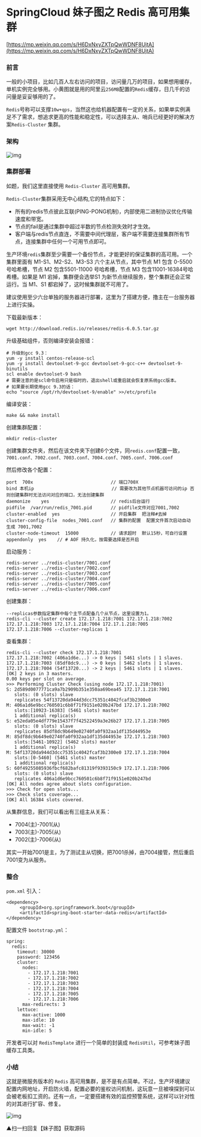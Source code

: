 # SpringCloud 妹子图之 Redis 高可用集群

[https://mp.weixin.qq.com/s/H6DxNxyZXTpQwWDNF8UjtA](https://mp.weixin.qq.com/s/H6DxNxyZXTpQwWDNF8UjtA)

### **前言**

一般的小项目，比如几百人左右访问的项目，访问量几万的项目，如果想用缓存，单机实例完全够用。小黄图就是用的阿里云`256MB`配置的`Redis`缓存，日几千的访问量是妥妥够用的了。

`Redis`号称可以支撑`10w+qps`，当然这也给机器配置有一定的关系，如果单实例满足不了需求，想追求更高的性能和稳定性，可以选择主从、哨兵已经更好的解决方案`Redis-Cluster` 集群。

### **架构**

![img](https://gitee.com/baicaihenxiao/imageDB/raw/master/uPic/jpg/2020/07/21/640-20200721000238979-000239.jpg)

### **集群部署**

如题，我们这里直接使用 `Redis-Cluster` 高可用集群。

`Redis-Cluster`集群采用无中心结构,它的特点如下：

* 所有的redis节点彼此互联\(PING-PONG机制\)，内部使用二进制协议优化传输速度和带宽。
* 节点的fail是通过集群中超过半数的节点检测失效时才生效。
* 客户端与redis节点直连，不需要中间代理层，客户端不需要连接集群所有节点，连接集群中任何一个可用节点即可。

生产环境`redis`集群至少需要一个备份节点，才能更好的保证集群的高可用。一个集群里面有 M1-S1、M2-S2、M3-S3 六个主从节点，其中节点 M1 包含 0-5500号哈希槽，节点 M2 包含5501-11000 号哈希槽，节点 M3 包含11001-16384号哈希槽。如果是 M1 宕掉，集群便会选举S1 为新节点继续服务，整个集群还会正常运行。当 M1、S1 都宕掉了，这时候集群就不可用了。

建议使用至少六台单独的服务器进行部署，这里为了搭建方便，撸主在一台服务器上进行实操。

下载最新版本：

```text
wget http://download.redis.io/releases/redis-6.0.5.tar.gz
```

升级基础组件，否则编译安装会报错：

```text
# 升级到gcc 9.3：
yum -y install centos-release-scl
yum -y install devtoolset-9-gcc devtoolset-9-gcc-c++ devtoolset-9-binutils
scl enable devtoolset-9 bash
# 需要注意的是scl命令启用只是临时的，退出shell或重启就会恢复原系统gcc版本。
# 如果要长期使用gcc 9.3的话：
echo "source /opt/rh/devtoolset-9/enable" >>/etc/profile
```

编译安装：

```text
make && make install
```

创建集群配置：

```text
mkdir redis-cluster
```

创建集群文件夹，然后在该文件夹下创建6个文件，同`redis.conf`配置一致，`7001.conf、7002.conf、7003.conf、7004.conf、7005.conf、7006.conf`

然后修改各个配置：

```text
port  700x                             // 端口700X
bind 本机ip                             // 需要改为其他节点机器可访问的ip 否则创建集群时无法访问对应的端口，无法创建集群
daemonize    yes                       // redis后台运行
pidfile  /var/run/redis_7001.pid       // pidfile文件对应7001,7002
cluster-enabled  yes                   // 开启集群  把注释#去掉
cluster-config-file  nodes_7001.conf   // 集群的配置  配置文件首次启动自动生成 7001,7002
cluster-node-timeout  15000            // 请求超时  默认15秒，可自行设置
appendonly  yes    // # AOF 持久化，按需要选择是否开启
```

启动服务：

```text
redis-server ../redis-cluster/7001.conf
redis-server ../redis-cluster/7002.conf
redis-server ../redis-cluster/7003.conf
redis-server ../redis-cluster/7004.conf
redis-server ../redis-cluster/7005.conf
redis-server ../redis-cluster/7006.conf
```

创建集群：

```text
--replicas参数指定集群中每个主节点配备几个从节点，这里设置为1。
redis-cli --cluster create 172.17.1.218:7001 172.17.1.218:7002 172.17.1.218:7003 172.17.1.218:7004 172.17.1.218:7005 172.17.1.218:7006 --cluster-replicas 1
```

查看集群：

```text
redis-cli --cluster check 172.17.1.218:7001
172.17.1.218:7002 (406a1d6e...) -> 0 keys | 5461 slots | 1 slaves.
172.17.1.218:7003 (85df8dc9...) -> 0 keys | 5462 slots | 1 slaves.
172.17.1.218:7004 (54f13720...) -> 2 keys | 5461 slots | 1 slaves.
[OK] 2 keys in 3 masters.
0.00 keys per slot on average.
>>> Performing Cluster Check (using node 172.17.1.218:7001)
S: 2d589d0077771ca9a7b2909b351e350aa69bea45 172.17.1.218:7001
   slots: (0 slots) slave
   replicates 54f13720da944d3dcc75351c4042fcaf3b2300e0
M: 406a1d6e9bcc760501c6b8f71f9151e020b247bd 172.17.1.218:7002
   slots:[10923-16383] (5461 slots) master
   1 additional replica(s)
S: e52eda05e4df779e15437f7f42522459a3e26b27 172.17.1.218:7005
   slots: (0 slots) slave
   replicates 85df8dc9b649e02740fa0f932aa1df135d44953e
M: 85df8dc9b649e02740fa0f932aa1df135d44953e 172.17.1.218:7003
   slots:[5461-10922] (5462 slots) master
   1 additional replica(s)
M: 54f13720da944d3dcc75351c4042fcaf3b2300e0 172.17.1.218:7004
   slots:[0-5460] (5461 slots) master
   1 additional replica(s)
S: 60f49255085936fbcf682bafc81319f9393150c9 172.17.1.218:7006
   slots: (0 slots) slave
   replicates 406a1d6e9bcc760501c6b8f71f9151e020b247bd
[OK] All nodes agree about slots configuration.
>>> Check for open slots...
>>> Check slots coverage...
[OK] All 16384 slots covered.
```

从集群信息，我们可以看出有三组主从关系：

* 7004\(主\)-7001\(从\)
* 7003\(主\)-7005\(从\)
* 7002\(主\)-7006\(从\)

其实一开始7001是主，为了测试主从切换，把7001杀掉，由7004接管，然后重启7001变为从服务。

### **整合**

`pom.xml` 引入：

```text
<dependency>
     <groupId>org.springframework.boot</groupId>
     <artifactId>spring-boot-starter-data-redis</artifactId>
</dependency>
```

配置文件 `bootstrap.yml`：

```text
spring:
  redis:
    timeout: 30000
    password: 123456
    cluster:
      nodes:
        - 172.17.1.218:7001
        - 172.17.1.218:7002
        - 172.17.1.218:7003
        - 172.17.1.218:7004
        - 172.17.1.218:7005
        - 172.17.1.218:7006
      max-redirects: 3
    lettuce:
      max-active: 1000
      max-idle: 10
      max-wait: -1
      min-idle: 5
```

开发者可以对 `RedisTemplate` 进行一个简单的封装成 `RedisUtil`，可参考妹子图缓存工具类。

### 小结

这就是微服务版本的 `Redis` 高可用集群，是不是有点简单。不过，生产环境建议配置内网地址，开启防火墙，配置必要的鉴权访问机制，这玩意一旦被嗅探到可以会被老板扣工资的。还有一点，一定要搭建有效的监控预警系统，这样可以针对性的对其进行扩容、修复。

![img](https://gitee.com/baicaihenxiao/imageDB/raw/master/uPic/jpg/2020/07/21/640-20200721000239032-000239.jpg)

▲扫一扫回复【妹子图】获取源码

